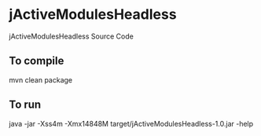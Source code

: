 jActiveModulesHeadless
======================

jActiveModulesHeadless Source Code



To compile
----------

mvn clean package


To run
------

java -jar -Xss4m  -Xmx14848M target/jActiveModulesHeadless-1.0.jar -help
